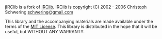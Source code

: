 jIRClib is a fork of [IRClib](http://moepii.sourceforge.net). 
IRClib is copyright (C) 2002 - 2006 Christoph Schwering <schwering@gmail.com>

This library and the accompanying materials are made available under the
terms of the [MIT License](http://www.tldrlegal.com/l/MIT).
This library is distributed in the hope that it will be useful, but WITHOUT
ANY WARRANTY.
